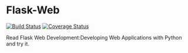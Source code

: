 # Flask-Web

[![Build Status](https://travis-ci.org/xinqiu/Flask-Web.svg?branch=master)](https://travis-ci.org/xinqiu/Flask-Web)
[![Coverage Status](https://coveralls.io/repos/xinqiu/Flask-Web/badge.svg?branch=master&service=github)](https://coveralls.io/github/xinqiu/Flask-Web?branch=master)

Read Flask Web Development:Developing Web Applications with Python and try it.